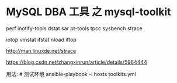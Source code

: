 # MySQL DBA 工具 之 mysql-toolkit


perf
inotify-tools
dstat
sar
pt-tools
tpcc
sysbench
strace

iotop
vmstat
ifstat
nload
iftop

http://man.linuxde.net/strace

https://blog.csdn.net/zhangxinrun/article/details/5964444

用法:
	# 测试环境
	ansible-playbook -i hosts toolkits.yml
